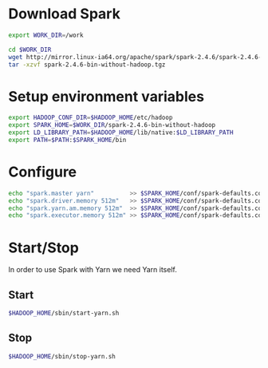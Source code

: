 # Download Spark

```bash
export WORK_DIR=/work

cd $WORK_DIR
wget http://mirror.linux-ia64.org/apache/spark/spark-2.4.6/spark-2.4.6-bin-without-hadoop.tgz
tar -xzvf spark-2.4.6-bin-without-hadoop.tgz
```

# Setup environment variables

```bash
export HADOOP_CONF_DIR=$HADOOP_HOME/etc/hadoop
export SPARK_HOME=$WORK_DIR/spark-2.4.6-bin-without-hadoop
export LD_LIBRARY_PATH=$HADOOP_HOME/lib/native:$LD_LIBRARY_PATH
export PATH=$PATH:$SPARK_HOME/bin
```

# Configure

```bash
echo "spark.master yarn"          >> $SPARK_HOME/conf/spark-defaults.conf
echo "spark.driver.memory 512m"   >> $SPARK_HOME/conf/spark-defaults.conf
echo "spark.yarn.am.memory 512m"  >> $SPARK_HOME/conf/spark-defaults.conf
echo "spark.executor.memory 512m" >> $SPARK_HOME/conf/spark-defaults.conf
```

# Start/Stop

In order to use Spark with Yarn we need Yarn itself.

## Start

```bash
$HADOOP_HOME/sbin/start-yarn.sh
```

## Stop

```bash
$HADOOP_HOME/sbin/stop-yarn.sh
```

